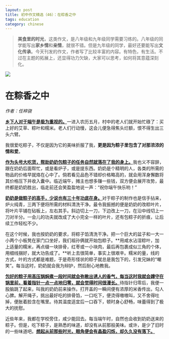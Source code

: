 ```yaml
---
layout: post
title: 初中作文精选（46）：在粽香之中
tags: education
category: chinese
---
```


> **美食里的时光**，这类作文，是八年级和九年级同学需要习练的。八年级的同学能写出**家乡情**和**亲情**，就很不错。但是九年级的同学，最好还要能写出**文化传承**。今天刊发的作文，作者写了比较丰富的内容。有特色，有生活。不过在主题的拓展上，还显得功力欠缺，大家可以思考，如何将其意蕴深刻化。

![](https://crsando.github.io/images/2025-03-28/export_psswe.png)

# 在粽香之中

*作者：任梓骁*

<u>**乡下人对于端午是极为重视的。**</u>一进入农历五月，村中的老人们就开始忙碌了：买上好的艾草、粽叶和糯米。老人们行动慢，这会儿便急得焦头烂额，恨不得生出三头六臂。

我很爱吃粽子，不仅是因为它的美味折服了我，**更是因为粽子里包含了对那浓浓的情和爱**。

<u>**作为头号大吃货，帮助奶奶包粽子的任务自然就落在了我的身上。**</u>我也义不容辞，跟在奶奶后面帮忙，或是看炉子，或是提东西。奶奶是个精明的人，各类的所需的物品的价格早就烙在心中了。倘若看见品色不错却价格略高的，就会用浑身懈数将其价格压下并收入囊中。临近端午，摊主也想多赚一些钱，双方便会展开攻势，最终都是奶奶胜出，临走前还会笑盈盈地说一声：“祝你端午快乐哟！”

<u>**奶奶是做粽子的高手，少说也有三十年功底在身。**</u>对于粽子的制作也是信手拈来，炉火纯青，三两下便将所需的材料清洗干净。最令我振撼的便是奶奶的改粽叶片，将叶片平铺在砧板上，左右其手。斜边切上一刀，下边改上一刀，在沿中线切上一刀对半分。一会儿的功夫就改成了大小完全一样的叶片，还有包粽子的折痕，让后续工作轻松不少。

在这个时候，我也按奶奶的要求，将粽子馅清洗干净。把一个巨大的盆子和一大一小两个小板凳在家门口坐好，我们祖孙俩就开始包粽子。**用咸水沾湿粽叶，加上适量的糯米，再点缀一块排骨，红枣或一小块肉，最后再包裹成似三角的个体，用细线捆好，就大功告成了。**听上去很简单，事实上很艰辛。糯米的量，线的方式，叶的方式都是难题，于是奇形怪状的粽子就总是我包下的，引发兄妹的“嘲笑”。每当这时，奶奶就会我为辩护，然后耐心地教我。

<u>**包好的粽子用高压锅焖煮一段时间就会弥散出诱人的香气，每当这时我就会蹲守在锅里前，看着指针一点一点地归零，就会觉得时间很漫长。**</u>待指针归零后，我便一股脑跳了起来，叫我的奶奶前来操作。打开盖的一瞬间便有浓厚的米香传出，勾人心脾。解开绳子，挑出最好吃的排骨馅，一口吃下，便烫得嗷嗷叫，又不舍得吐掉，便胀着脸含在嘴里。待其温度适宜后一口吞下，顿时身心舒畅，味蕾得到了极大的抚慰。

近些年来，我都在学校旁住，咸少能回去。每当端午时，自然也会收到奶奶送来的粽子。但是，吃下粽子，是熟悉的味道，却没有从前那般美味。或许，是少了旧时的一些味道吧。<u>**想起从前那些时光，眼角便会有晶盈闪烁，却久久没有落下。**</u>